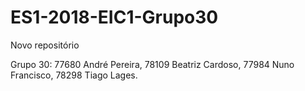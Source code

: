 # ES1-2018-EIC1-Grupo30
Novo repositório

Grupo 30:
77680 André Pereira, 
78109 Beatriz Cardoso,
77984 Nuno Francisco,
78298 Tiago Lages.
